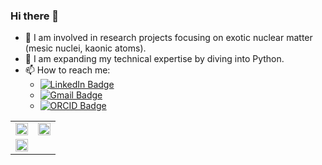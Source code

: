 ### Hi there 👋

- 🔭 I am involved in research projects focusing on exotic nuclear matter (mesic nuclei, kaonic atoms).
- 🌱 I am expanding my technical expertise by diving into Python.
- 📫 How to reach me:
    - [![LinkedIn Badge](https://img.shields.io/badge/-Aleksander_Khreptak-blue?style=flat-square&logo=Linkedin&logoColor=white&link=https://www.linkedin.com/in/aleksander-khreptak-8a28b0263)](https://www.linkedin.com/in/aleksander-khreptak-8a28b0263)
    - [![Gmail Badge](https://img.shields.io/badge/-contact_me-ff0000?style=flat-square&logo=Gmail&logoColor=white&link=mailto:alex.nuclearboy@gmail.com)](mailto:alex.nuclearboy@gmail.com)
    - [![ORCID Badge](https://img.shields.io/badge/-my_ORCID-green?style=flat-square&logo=orcid&logoColor=white&link=https://orcid.org/0000-0002-9482-9770)](https://orcid.org/0000-0002-9482-9770)

<!--
**alex-nuclearboy/alex-nuclearboy** is a ✨ _special_ ✨ repository because its `README.md` (this file) appears on your GitHub profile.

Here are some ideas to get you started:

- 🔭 I’m currently working on ...
- 🌱 I’m currently learning ...
- 👯 I’m looking to collaborate on ...
- 🤔 I’m looking for help with ...
- 💬 Ask me about ...
- 📫 How to reach me: ...
- 😄 Pronouns: ...
- ⚡ Fun fact: ...
-->

|                                                |                                                |
|------------------------------------------------|------------------------------------------------|
| <img src="https://github-readme-stats.vercel.app/api?username=alex-nuclearboy&theme=tokyonight&show_icons=true&hide_border=false&count_private=true" width="100%"> | <img src="https://github-readme-streak-stats.herokuapp.com/?user=alex-nuclearboy&theme=tokyonight&hide_border=false" width="100%"> |
| <img src="https://github-readme-stats.vercel.app/api/top-langs/?username=alex-nuclearboy&theme=tokyonight&show_icons=true&hide_border=false&layout=compact" width="100%"> |                                                |
